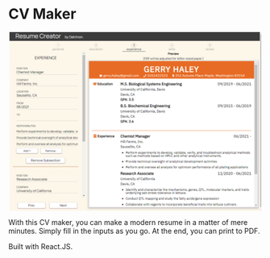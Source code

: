# CV Maker

<p align="center">
<img src="./demo.png" alt="Sample demo pic" style="display: block; width: 500px;">
</p>

With this CV maker, you can make a modern resume in a matter of mere minutes.
Simply fill in the inputs as you go. At the end, you can print to PDF. 

Built with React.JS.
